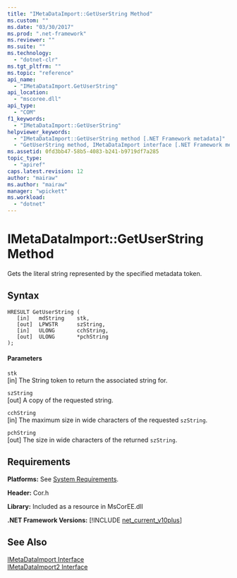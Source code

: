 ```yaml
---
title: "IMetaDataImport::GetUserString Method"
ms.custom: ""
ms.date: "03/30/2017"
ms.prod: ".net-framework"
ms.reviewer: ""
ms.suite: ""
ms.technology: 
  - "dotnet-clr"
ms.tgt_pltfrm: ""
ms.topic: "reference"
api_name: 
  - "IMetaDataImport.GetUserString"
api_location: 
  - "mscoree.dll"
api_type: 
  - "COM"
f1_keywords: 
  - "IMetaDataImport::GetUserString"
helpviewer_keywords: 
  - "IMetaDataImport::GetUserString method [.NET Framework metadata]"
  - "GetUserString method, IMetaDataImport interface [.NET Framework metadata]"
ms.assetid: 0fd3bb47-58b5-4083-b241-b9719df7a285
topic_type: 
  - "apiref"
caps.latest.revision: 12
author: "mairaw"
ms.author: "mairaw"
manager: "wpickett"
ms.workload: 
  - "dotnet"
---
```

# IMetaDataImport::GetUserString Method
Gets the literal string represented by the specified metadata token.  
  
## Syntax  
  
```  
HRESULT GetUserString (  
   [in]   mdString    stk,  
   [out]  LPWSTR      szString,  
   [in]   ULONG       cchString,  
   [out]  ULONG       *pchString  
);  
```  
  
#### Parameters  
 `stk`  
 [in] The String token to return the associated string for.  
  
 `szString`  
 [out] A copy of the requested string.  
  
 `cchString`  
 [in] The maximum size in wide characters of the requested `szString`.  
  
 `pchString`  
 [out] The size in wide characters of the returned `szString`.  
  
## Requirements  
 **Platforms:** See [System Requirements](../../../../docs/framework/get-started/system-requirements.md).  
  
 **Header:** Cor.h  
  
 **Library:** Included as a resource in MsCorEE.dll  
  
 **.NET Framework Versions:** [!INCLUDE [net_current_v10plus](../../../../includes/net-current-v10plus-md.md)]  
  
## See Also  
 [IMetaDataImport Interface](../../../../docs/framework/unmanaged-api/metadata/imetadataimport-interface.md)  
 [IMetaDataImport2 Interface](../../../../docs/framework/unmanaged-api/metadata/imetadataimport2-interface.md)
